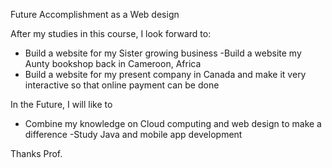 Future Accomplishment as a Web design 

After my studies in this course, I look forward to:

- Build a website for my Sister growing business
-Build a website my Aunty bookshop back in Cameroon, Africa
- Build a website for my present company in Canada and make it very interactive so that online payment can be done


In the Future, I will like to

- Combine my knowledge on Cloud computing and web design to make  a difference
-Study Java and mobile app development

Thanks Prof.